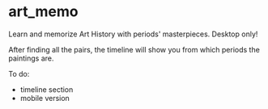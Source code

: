 # art_memo
Learn and memorize Art History with periods' masterpieces. Desktop only!

After finding all the pairs, the timeline will show you from which periods the paintings are.

To do:
* timeline section
* mobile version
